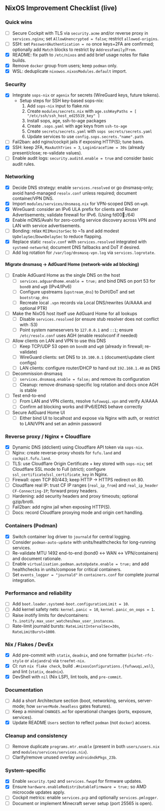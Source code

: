 ## NixOS Improvement Checklist (live)

### Quick wins

- [ ] Secure Cockpit with TLS via `security.acme` and/or reverse proxy in `services.nginx`; set `AllowUnencrypted = false`; restrict `allowed-origins`.
- [ ] SSH: set `PasswordAuthentication = no` once keys+2FA are confirmed; optionally add `Match` blocks to restrict by `AddressFamily`/`From`.
- [x] README: fix path to `/etc/nixos` and add brief usage notes for flake builds.
- [x] Remove `docker` group from users; keep `podman` only.
- [x] WSL: deduplicate `nixowos.nixosModules.default` import.

### Security

- [x] Integrate `sops-nix` or `agenix` for secrets (WireGuard keys, future tokens).
  - Setup steps for SSH key-based sops-nix:
    1. Add `sops-nix` input to flake.nix
    2. Create `modules/secrets.nix` with `age.sshKeyPaths = [ "/etc/ssh/ssh_host_ed25519_key" ]`
    3. Install sops, age, ssh-to-age packages
    4. Create `.sops.yaml` with age keys from `ssh-to-age`
    5. Create `secrets/secrets.yaml` with `sops secrets/secrets.yaml`
    6. Update services to use `config.sops.secrets."name".path`
- [ ] Fail2ban: add nginx/cockpit jails if exposing HTTP(S); tune bans.
- [x] SSH: keep 2FA, `MaxAuthTries = 3`, `LoginGraceTime = 30s` (already present/close; re-validate values).
- [ ] Enable audit logs: `security.auditd.enable = true` and consider basic audit rules.

### Networking

- [x] Decide DNS strategy: enable `services.resolved` or go dnsmasq-only; avoid hand-managed `resolv.conf` unless required; document container/VPN DNS.
- [x] Import `modules/services/dnsmasq.nix` for VPN-scoped DNS on `wg0`.
- [x] WireGuard: consider an IPv6 ULA prefix for clients and Router Advertisements; validate firewall for IPv6. (Using fd00:100::/64)
- [x] Enable mDNS/Avahi for zero-config service discovery across VPN and LAN with service advertisements.
- [ ] Bonding: relax `MIIMonitorSec` to ~1s and add modest `UpDelaySec`/`DownDelaySec` to reduce flapping.
- [x] Replace static `resolv.conf` with `services.resolved` integrated with `systemd-networkd`; document DNS fallbacks and DoT if desired.
- [ ] Add log rotation for `/var/log/dnsmasq-vpn.log` via `services.logrotate`.

#### Migrate dnsmasq → AdGuard Home (network-wide ad blocking)

- [ ] Enable AdGuard Home as the single DNS on the host
  - [ ] `services.adguardhome.enable = true;` and bind DNS on port 53 for `bond0` and `wg0` (IPv4/IPv6)
  - [ ] Configure upstreams (`upstream_dns`) to DoH/DoT and set `bootstrap_dns`
  - [ ] Recreate local `.vpn` records via Local DNS/rewrites (A/AAAA and optional PTR)
- [ ] Make the NixOS host itself use AdGuard Home for all lookups
  - [ ] Disable `services.resolved` (or ensure stub resolver does not conflict with :53)
  - [ ] Point system nameservers to `127.0.0.1` and `::1`; ensure `/etc/resolv.conf` uses AGH (enable resolvconf if needed)
- [ ] Allow clients on LAN and VPN to use this DNS
  - [ ] Keep TCP/UDP 53 open on `bond0` and `wg0` (already in firewall; re-validate)
  - [ ] WireGuard clients: set DNS to `10.100.0.1` (document/update client configs)
  - [ ] LAN clients: configure router/DHCP to hand out `192.168.1.40` as DNS
- [ ] Decommission dnsmasq
  - [ ] `services.dnsmasq.enable = false;` and remove its configuration
  - [ ] Cleanup: remove dnsmasq-specific log rotation and docs once AGH is stable
- [ ] Test end-to-end
  - [ ] From LAN and VPN clients, resolve `fufuwuqi.vpn` and verify A/AAAA
  - [ ] Confirm ad blocking works and IPv6/EDNS behave correctly
- [ ] Secure AdGuard Home UI
  - [ ] Either bind UI to localhost and expose via Nginx with auth, or restrict to LAN/VPN and set an admin password

### Reverse proxy / Nginx + Cloudflare

- [x] Dynamic DNS (ddclient) using Cloudflare API token via `sops-nix`.
- [ ] Nginx: create reverse-proxy vhosts for `fufu.land` and `cockpit.fufu.land`.
- [ ] TLS: use Cloudflare Origin Certificate + key stored with `sops-nix`; set Cloudflare SSL mode to Full (strict); configure `ssl_certificate`/`ssl_certificate_key` in Nginx.
- [ ] Firewall: open TCP 80/443; keep HTTP → HTTPS redirect on 80.
- [ ] Cloudflare real IP: trust CF IP ranges (`real_ip_from`) and `real_ip_header CF-Connecting-IP`; forward proxy headers.
- [ ] Hardening: add security headers and proxy timeouts; optional gzip/brotli.
- [ ] Fail2ban: add nginx jail when exposing HTTP(S).
- [ ] Docs: record Cloudflare proxying mode and origin cert handling.

### Containers (Podman)

- [x] Switch container log driver to `journald` for central logging.
- [ ] Consider `podman-auto-update` with units/healthchecks for long-running services.
- [ ] Re-validate MTU 1492 end-to-end (bond0 ↔ WAN ↔ VPN/containers) and document rationale.
- [ ] Enable `virtualisation.podman.autoUpdate.enable = true;` and add healthchecks in units/compose for critical containers.
- [ ] Set `events_logger = "journald"` in `containers.conf` for complete journal integration.

### Performance and reliability

- [ ] Add `boot.loader.systemd-boot.configurationLimit = 10`.
- [ ] Add kernel safety nets: `kernel.panic = 10`, `kernel.panic_on_oops = 1`.
- [ ] Raise inotify limits for dev/containers: `fs.inotify.max_user_watches`/`max_user_instances`.
- [ ] Rate-limit journald bursts: `RateLimitIntervalSec=30s`, `RateLimitBurst=1000`.

### Nix / Flakes / DevEx

- [x] Add pre-commit with `statix`, `deadnix`, and one formatter (`nixfmt-rfc-style` or `alejandra`) via `treefmt-nix`.
- [x] CI: run `nix flake check`, build `.#nixosConfigurations.{fufuwuqi,wsl}`, and lint (`statix`, `deadnix`).
- [x] DevShell with `nil` (Nix LSP), lint tools, and `pre-commit`.

### Documentation

- [ ] Add a short Architecture section (boot, networking, services, server-mode; how `serverMode.headless` gates features).
- [ ] Keep a minimal `CHANGES.md` for operational changes (ports, exposure, services).
- [x] Update README `Users` section to reflect `podman` (not `docker`) access.

### Cleanup and consistency

- [ ] Remove duplicate `programs.mtr.enable` (present in both `users/users.nix` and `modules/services/services.nix`).
- [ ] Clarify/remove unused overlay `androidndkPkgs_23b`.

### System-specific

- [x] Enable `security.tpm2` and `services.fwupd` for firmware updates.
- [x] Ensure `hardware.enableRedistributableFirmware = true;` so AMD microcode updates apply.
- [ ] Cockpit metrics: enable `services.pcp` and optionally `services.pmlogger`.
- [ ] Document or implement Minecraft server setup (port 25565 is open).
